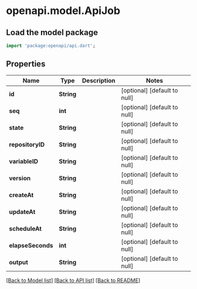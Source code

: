 # openapi.model.ApiJob

## Load the model package
```dart
import 'package:openapi/api.dart';
```

## Properties
Name | Type | Description | Notes
------------ | ------------- | ------------- | -------------
**id** | **String** |  | [optional] [default to null]
**seq** | **int** |  | [optional] [default to null]
**state** | **String** |  | [optional] [default to null]
**repositoryID** | **String** |  | [optional] [default to null]
**variableID** | **String** |  | [optional] [default to null]
**version** | **String** |  | [optional] [default to null]
**createAt** | **String** |  | [optional] [default to null]
**updateAt** | **String** |  | [optional] [default to null]
**scheduleAt** | **String** |  | [optional] [default to null]
**elapseSeconds** | **int** |  | [optional] [default to null]
**output** | **String** |  | [optional] [default to null]

[[Back to Model list]](../README.md#documentation-for-models) [[Back to API list]](../README.md#documentation-for-api-endpoints) [[Back to README]](../README.md)


